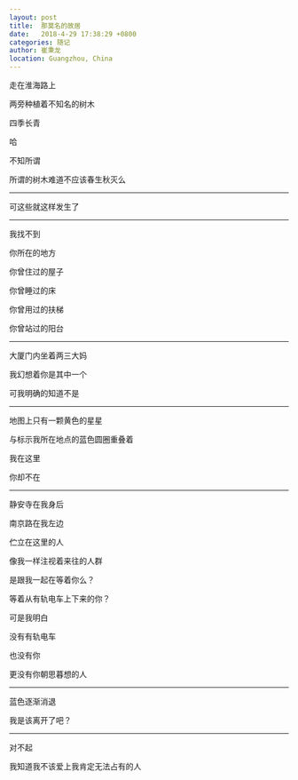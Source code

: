 ```yaml
---
layout: post
title:  那莫名的故居
date:   2018-4-29 17:38:29 +0800
categories: 随记
author: 崔秉龙
location: Guangzhou, China
---
```






走在淮海路上

两旁种植着不知名的树木

四季长青

哈

不知所谓

所谓的树木难道不应该春生秋灭么

---

可这些就这样发生了

---

我找不到

你所在的地方

你曾住过的屋子

你曾睡过的床

你曾用过的扶梯

你曾站过的阳台

---

大厦门内坐着两三大妈

我幻想着你是其中一个

可我明确的知道不是

---

地图上只有一颗黄色的星星

与标示我所在地点的蓝色圆圈重叠着

我在这里

你却不在

---

静安寺在我身后

南京路在我左边

伫立在这里的人

像我一样注视着来往的人群

是跟我一起在等着你么？

等着从有轨电车上下来的你？

可是我明白

没有有轨电车

也没有你

更没有你朝思暮想的人

---

蓝色逐渐消退

我是该离开了吧？

---

对不起

我知道我不该爱上我肯定无法占有的人